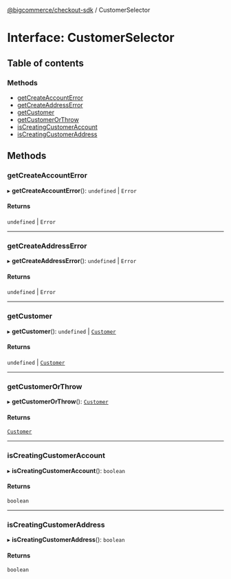[@bigcommerce/checkout-sdk](../README.md) / CustomerSelector

# Interface: CustomerSelector

## Table of contents

### Methods

- [getCreateAccountError](CustomerSelector.md#getcreateaccounterror)
- [getCreateAddressError](CustomerSelector.md#getcreateaddresserror)
- [getCustomer](CustomerSelector.md#getcustomer)
- [getCustomerOrThrow](CustomerSelector.md#getcustomerorthrow)
- [isCreatingCustomerAccount](CustomerSelector.md#iscreatingcustomeraccount)
- [isCreatingCustomerAddress](CustomerSelector.md#iscreatingcustomeraddress)

## Methods

### getCreateAccountError

▸ **getCreateAccountError**(): `undefined` \| `Error`

#### Returns

`undefined` \| `Error`

___

### getCreateAddressError

▸ **getCreateAddressError**(): `undefined` \| `Error`

#### Returns

`undefined` \| `Error`

___

### getCustomer

▸ **getCustomer**(): `undefined` \| [`Customer`](Customer.md)

#### Returns

`undefined` \| [`Customer`](Customer.md)

___

### getCustomerOrThrow

▸ **getCustomerOrThrow**(): [`Customer`](Customer.md)

#### Returns

[`Customer`](Customer.md)

___

### isCreatingCustomerAccount

▸ **isCreatingCustomerAccount**(): `boolean`

#### Returns

`boolean`

___

### isCreatingCustomerAddress

▸ **isCreatingCustomerAddress**(): `boolean`

#### Returns

`boolean`
